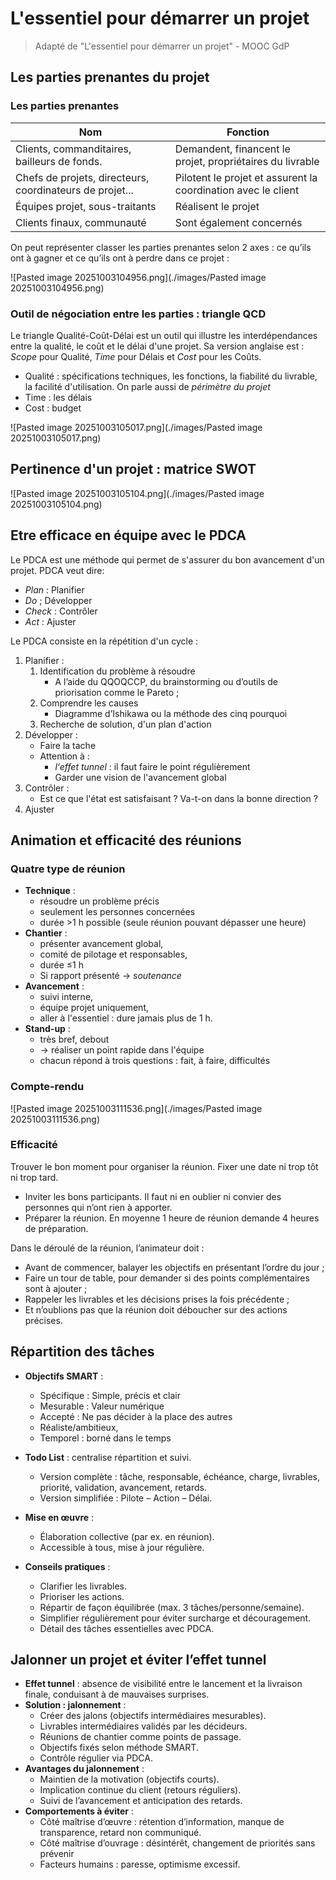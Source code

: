 # L'essentiel pour démarrer un projet

> Adapté de "L'essentiel pour démarrer un projet" - MOOC GdP  

## Les parties prenantes du projet

### Les parties prenantes

| Nom                                                      | Fonction                                                      |
| -------------------------------------------------------- | ------------------------------------------------------------- |
| Clients, commanditaires, bailleurs de fonds.             | Demandent, financent le projet, propriétaires du livrable     |
| Chefs de projets, directeurs, coordinateurs de projet... | Pilotent le projet et assurent la coordination avec le client |
| Équipes projet, sous-traitants                           | Réalisent le projet                                           |
| Clients finaux, communauté                               | Sont également concernés                                      |

On peut représenter classer les parties prenantes selon 2 axes : ce qu’ils ont à gagner et ce qu’ils ont à perdre dans ce projet :

![Pasted image 20251003104956.png](./images/Pasted image 20251003104956.png)

### Outil de négociation entre les parties : triangle QCD

Le triangle Qualité-Coût-Délai est un outil qui illustre les interdépendances entre la qualité, le coût et le délai d'une projet.  Sa version anglaise est : *Scope* pour Qualité, *Time* pour
Délais et *Cost* pour les Coûts.

- Qualité : spécifications techniques, les fonctions, la fiabilité du livrable, la facilité d'utilisation. On parle aussi de *périmètre du projet*
- Time : les délais
- Cost : budget

![Pasted image 20251003105017.png](./images/Pasted image 20251003105017.png)

## Pertinence d'un projet : matrice SWOT

![Pasted image 20251003105104.png](./images/Pasted image 20251003105104.png)

## Etre efficace en équipe avec le PDCA

Le PDCA est une méthode qui permet de s'assurer du bon avancement d'un projet. PDCA veut dire:

- *Plan* : Planifier
- *Do* ; Développer
- *Check* : Contrôler
- *Act* : Ajuster

Le PDCA consiste en la répétition d'un cycle :

1. Planifier :
	1. Identification du problème à résoudre
   		- A l’aide du QQOQCCP, du brainstorming ou d’outils de priorisation comme le Pareto ;
	2. Comprendre les causes
   		- Diagramme d’Ishikawa ou la méthode des cinq pourquoi
	3. Recherche de solution, d'un plan d'action
2. Développer :
   	- Faire la tache
   	- Attention à :
   		- *l'effet tunnel* : il faut faire le point régulièrement
   		- Garder une vision de l'avancement global
3. Contrôler :
   	- Est ce que l'état est satisfaisant ? Va-t-on dans la bonne direction ?
4. Ajuster

## Animation et efficacité des réunions

### Quatre type de réunion

- **Technique** :
    - résoudre un problème précis
    - seulement les personnes concernées
    - durée >1 h possible (seule réunion pouvant dépasser une heure)
- **Chantier** :
    - présenter avancement global,
    - comité de pilotage et responsables,
    - durée ≤1 h
    - Si rapport présenté $\rightarrow$ *soutenance*
- **Avancement** :
    - suivi interne,
    - équipe projet uniquement,
    - aller à l'essentiel : dure jamais plus de 1 h.  
- **Stand-up** :
    - très bref, debout
    - $\rightarrow$ réaliser un point rapide dans l'équipe
    - chacun répond à trois questions : fait, à faire, difficultés

### Compte-rendu

![Pasted image 20251003111536.png](./images/Pasted image 20251003111536.png)

### Efficacité

Trouver le bon moment pour organiser la réunion. Fixer une date ni trop tôt ni trop tard.

- Inviter les bons participants. Il faut ni en oublier ni convier des personnes qui n’ont rien à apporter.
- Préparer la réunion. En moyenne 1 heure de réunion demande 4 heures de préparation.

Dans le déroulé de la réunion, l’animateur doit :

- Avant de commencer, balayer les objectifs en présentant l’ordre du jour ;
- Faire un tour de table, pour demander si des points complémentaires sont à ajouter ;
- Rappeler les livrables et les décisions prises la fois précédente ;
- Et n’oublions pas que la réunion doit déboucher sur des actions précises.

## Répartition des tâches

- **Objectifs SMART** :  
    - Spécifique : Simple, précis et clair
    - Mesurable : Valeur numérique
    - Accepté : Ne pas décider à la place des autres
    - Réaliste/ambitieux,
    - Temporel : borné dans le temps

- **Todo List** : centralise répartition et suivi.  
    - Version complète : tâche, responsable, échéance, charge, livrables, priorité, validation, avancement, retards.  
    - Version simplifiée : Pilote – Action – Délai.  

- **Mise en œuvre** :  
    - Élaboration collective (par ex. en réunion).  
    - Accessible à tous, mise à jour régulière.  

- **Conseils pratiques** :  
    - Clarifier les livrables.  
    - Prioriser les actions.  
    - Répartir de façon équilibrée (max. 3 tâches/personne/semaine).  
    - Simplifier régulièrement pour éviter surcharge et découragement.  
    - Détail des tâches essentielles avec PDCA.

## Jalonner un projet et éviter l’effet tunnel

- **Effet tunnel** : absence de visibilité entre le lancement et la livraison finale, conduisant à de mauvaises surprises.  
- **Solution : jalonnement** :  
    - Créer des jalons (objectifs intermédiaires mesurables).  
    - Livrables intermédiaires validés par les décideurs.  
    - Réunions de chantier comme points de passage.  
    - Objectifs fixés selon méthode SMART.  
    - Contrôle régulier via PDCA.  
- **Avantages du jalonnement** :  
    - Maintien de la motivation (objectifs courts).  
    - Implication continue du client (retours réguliers).  
    - Suivi de l’avancement et anticipation des retards.  
- **Comportements à éviter** :  
    - Côté maîtrise d’œuvre : rétention d’information, manque de transparence, retard non communiqué.
    - Côté maîtrise d’ouvrage : désintérêt, changement de priorités sans prévenir
    - Facteurs humains : paresse, optimisme excessif.

